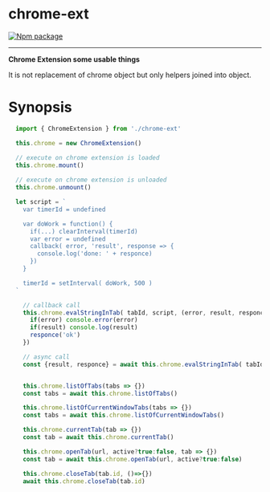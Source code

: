 # chrome-ext

[![Npm package](https://img.shields.io/npm/v/chrome-ext.svg?style=flat)](https://npmjs.com/package/chrome-ext)

***

**Chrome Extension some usable things**

It is not replacement of chrome object but only helpers joined into object.

# Synopsis

``` javascript
  import { ChromeExtension } from './chrome-ext'

  this.chrome = new ChromeExtension()

  // execute on chrome extension is loaded
  this.chrome.mount()
  
  // execute on chrome extension is unloaded
  this.chrome.unmount()

  let script = `
    var timerId = undefined

    var doWork = function() {
      if(...) clearInterval(timerId)
      var error = undefined
      callback( error, 'result', response => {
        console.log('done: ' + responce)
      })
    }

    timerId = setInterval( doWork, 500 )
  `

    // callback call
    this.chrome.evalStringInTab( tabId, script, (error, result, responce) => {
      if(error) console.error(error)
      if(result) console.log(result)
      responce('ok')
    })

    // async call
    const {result, responce} = await this.chrome.evalStringInTab( tabId, script )


    this.chrome.listOfTabs(tabs => {})
    const tabs = await this.chrome.listOfTabs()

    this.chrome.listOfCurrentWindowTabs(tabs => {})
    const tabs = await this.chrome.listOfCurrentWindowTabs()

    this.chrome.currentTab(tab => {})
    const tab = await this.chrome.currentTab()

    this.chrome.openTab(url, active?true:false, tab => {})
    const tab = await this.chrome.openTab(url, active?true:false)

    this.chrome.closeTab(tab.id, ()=>{})
    await this.chrome.closeTab(tab.id)

```
